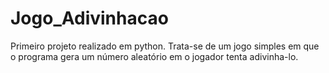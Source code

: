 # Jogo_Adivinhacao
Primeiro projeto realizado em python.
Trata-se de um jogo simples em que o programa gera um número aleatório em o jogador tenta adivinha-lo.
